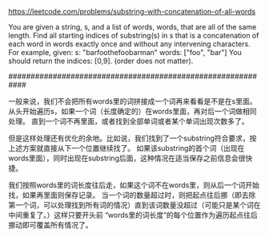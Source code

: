 https://leetcode.com/problems/substring-with-concatenation-of-all-words

You are given a string, s, and a list of words, words, that are all of the same length. Find all starting indices of substring(s) in s that is a concatenation of each word in words exactly once and without any intervening characters. 
For example, given:
s: "barfoothefoobarman"
words: ["foo", "bar"] 
You should return the indices: [0,9].
(order does not matter). 

############################################################

一般来说，我们不会把所有words里的词拼接成一个词再来看看是不是在s里面。
从头开始遍历s，如果一个词（长度确定的）在words里面，再对后一个词做相同处理。
直到一个词不再里面，或者找到全部单词或者某个单词出现次数多了。

但是这样处理还有优化的余地。比如说，我们找到了一个substring符合要求，按上述方案就直接从下一个位置继续找了。
如果该substring的首个词（出现在words里面），同时出现在substring后面，这种情况在适当保存之前信息会很快捷。

我们按照words里的词长度往后走，如果这个词不在words里，则从后一个词开始找，如果再里面则保存记录。
当一个词的数量超过时，则把起点往后挪（即去除第一个词，可以处理找到所有词的情况）直到该词数量没超过（可能只是某个词在中间重复了。）这样只要开头前 “words里的词长度”的每个位置作为遍历起点往后挪动即可覆盖所有情况了。